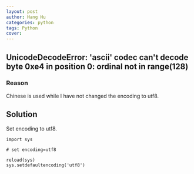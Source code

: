 ```yaml
---
layout: post
author: Hang Hu
categories: python
tags: Python 
cover: 
---
```


## UnicodeDecodeError: 'ascii' codec can't decode byte 0xe4 in position 0: ordinal not in range(128)

### Reason

Chinese is used while I have not changed the encoding to utf8.

## Solution

Set encoding to utf8.

```
import sys

# set encoding=utf8  

reload(sys)  
sys.setdefaultencoding('utf8')
```
